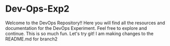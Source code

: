 # Dev-Ops-Exp2
Welcome to the DevOps Repository!! Here you will find all the resources and documentation for the DevOps Experiment. 
Feel free to explore and continue.
This is so much fun.
Let's try git!
I am making changes to the README.md for branch2